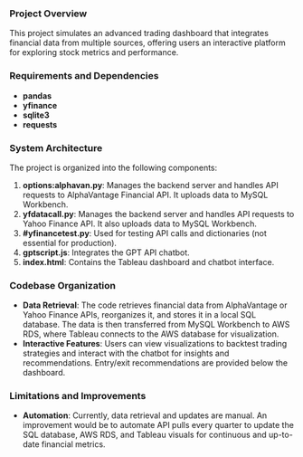 ### Project Overview

This project simulates an advanced trading dashboard that integrates financial data from multiple sources, offering users an interactive platform for exploring stock metrics and performance.

### Requirements and Dependencies

- **pandas**
- **yfinance**
- **sqlite3**
- **requests**

### System Architecture

The project is organized into the following components:

1. **options:alphavan.py**: Manages the backend server and handles API requests to AlphaVantage Financial API. It uploads data to MySQL Workbench.
2. **yfdatacall.py**: Manages the backend server and handles API requests to Yahoo Finance API. It also uploads data to MySQL Workbench.
3. **#yfinancetest.py**: Used for testing API calls and dictionaries (not essential for production).
4. **gptscript.js**: Integrates the GPT API chatbot.
5. **index.html**: Contains the Tableau dashboard and chatbot interface.

### Codebase Organization

- **Data Retrieval**: The code retrieves financial data from AlphaVantage or Yahoo Finance APIs, reorganizes it, and stores it in a local SQL database. The data is then transferred from MySQL Workbench to AWS RDS, where Tableau connects to the AWS database for visualization.
- **Interactive Features**: Users can view visualizations to backtest trading strategies and interact with the chatbot for insights and recommendations. Entry/exit recommendations are provided below the dashboard.

### Limitations and Improvements

- **Automation**: Currently, data retrieval and updates are manual. An improvement would be to automate API pulls every quarter to update the SQL database, AWS RDS, and Tableau visuals for continuous and up-to-date financial metrics.
